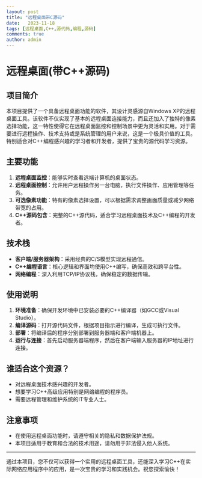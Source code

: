 ```yaml
---
layout: post
title: "远程桌面带C源码"
date:   2023-11-18
tags: [远程桌面,C++,源代码,编程,源码]
comments: true
author: admin
---
```

# 远程桌面(带C++源码)

## 项目简介

本项目提供了一个具备远程桌面功能的软件，其设计灵感源自Windows XP的远程桌面工具。该软件不仅实现了基本的远程桌面连接能力，而且还加入了独特的像素选择功能，这一特性使得它在远程桌面监控和控制场景中更为灵活和实用。对于需要进行远程操作、技术支持或是系统管理的用户来说，这是一个极具价值的工具。特别适合对C++编程感兴趣的学习者和开发者，提供了宝贵的源代码学习资源。

## 主要功能

1. **远程桌面监控**：能够实时查看远端计算机的桌面状态。
2. **远程桌面控制**：允许用户远程操作另一台电脑，执行文件操作、应用管理等任务。
3. **可选像素功能**：特有的像素选择设置，可以根据需求调整画面质量或减少网络带宽的占用。
4. **C++源码包含**：完整的C++源代码，适合学习远程桌面技术及C++编程的开发者。

## 技术栈

- **客户端/服务器架构**：采用经典的C/S模型实现远程通信。
- **C++编程语言**：核心逻辑和界面均使用C++编写，确保高效和跨平台性。
- **网络编程**：深入利用TCP/IP协议栈，确保稳定的数据传输。

## 使用说明

1. **环境准备**：确保开发环境中已安装必要的C++编译器（如GCC或Visual Studio）。
2. **编译源码**：打开源代码文件，根据项目指示进行编译，生成可执行文件。
3. **部署**：将编译后的程序分别部署到服务器端和客户端机器上。
4. **运行与连接**：首先启动服务器端程序，然后在客户端输入服务器的IP地址进行连接。

## 谁适合这个资源？

- 对远程桌面技术感兴趣的开发者。
- 想要学习C++高级应用特别是网络编程的程序员。
- 需要远程管理和维护系统的IT专业人士。

## 注意事项

- 在使用远程桌面功能时，请遵守相关的隐私和数据保护法规。
- 本项目适用于教育和合法的技术用途，请勿用于非法侵入他人系统。

---

通过本项目，您不仅可以获得一个实用的远程桌面工具，还能深入学习C++在实际网络应用程序中的应用，是一次宝贵的学习和实践机会。祝您探索愉快！